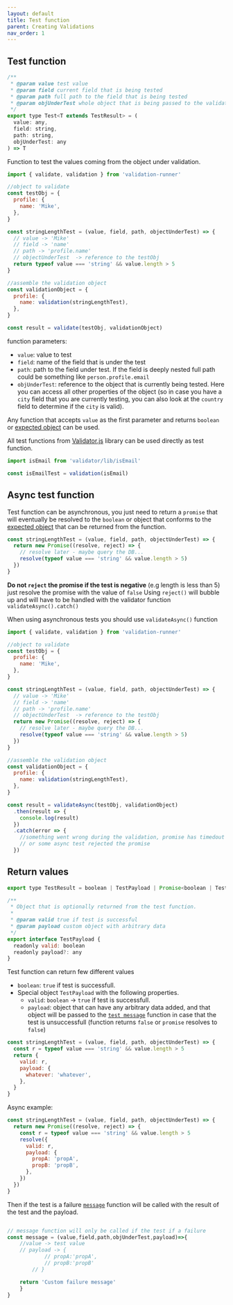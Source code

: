 ```yaml
---
layout: default
title: Test function
parent: Creating Validations
nav_order: 1
---
```


## Test function

```js
/**
 * @param value test value
 * @param field current field that is being tested
 * @param path full path to the field that is being tested
 * @param objUnderTest whole object that is being passed to the validate function
 */
export type Test<T extends TestResult> = (
  value: any,
  field: string,
  path: string,
  objUnderTest: any
) => T
```

Function to test the values coming from the object under validation.

```js
import { validate, validation } from 'validation-runner'

//object to validate
const testObj = {
  profile: {
    name: 'Mike',
  },
}

const stringLengthTest = (value, field, path, objectUnderTest) => {
  // value -> 'Mike'
  // field -> 'name'
  // path -> 'profile.name'
  // objectUnderTest  -> reference to the testObj
  return typeof value === 'string' && value.length > 5
}

//assemble the validation object
const validationObject = {
  profile: {
    name: validation(stringLengthTest),
  },
}

const result = validate(testObj, validationObject)
```

function parameters:

- `value`: value to test
- `field`: name of the field that is under the test
- `path`: path to the field under test. If the field is deeply nested full path could be something like `person.profile.email`
- `objUnderTest`: reference to the object that is currently being tested. Here you can access all other properties of the object (so in case you have a `city` field that you are currently testing, you can also look at the `country` field to determine if the `city` is valid).

Any function that accepts `value` as the first parameter and returns `boolean` or [expected object](#return-values) can be used.

All test functions from [Validator.js](https://github.com/validatorjs/validator.js) library can be used directly as test function.

```js
import isEmail from 'validator/lib/isEmail'

const isEmailTest = validation(isEmail)
```

## Async test function

Test function can be asynchronous, you just need to return a `promise` that will eventually be resolved to the `boolean` or object that conforms to the [expected object](#return-values) that can be returned from the function.

```js
const stringLengthTest = (value, field, path, objectUnderTest) => {
  return new Promise((resolve, reject) => {
    // resolve later - maybe query the DB...
    resolve(typeof value === 'string' && value.length > 5)
  })
}
```

**Do not `reject` the promise if the test is negative** (e.g length is less than 5) just resolve the promise with the value of `false`
Using `reject()` will bubble up and will have to be handled with the validator function `validateAsync().catch()`

When using asynchronous tests you should use `validateAsync()` function

```js
import { validate, validation } from 'validation-runner'

//object to validate
const testObj = {
  profile: {
    name: 'Mike',
  },
}

const stringLengthTest = (value, field, path, objectUnderTest) => {
  // value -> 'Mike'
  // field -> 'name'
  // path -> 'profile.name'
  // objectUnderTest  -> reference to the testObj
  return new Promise((resolve, reject) => {
    // resolve later - maybe query the DB...
    resolve(typeof value === 'string' && value.length > 5)
  })
}

//assemble the validation object
const validationObject = {
  profile: {
    name: validation(stringLengthTest),
  },
}

const result = validateAsync(testObj, validationObject)
  .then(result => {
    console.log(result)
  })
  .catch(error => {
    //something went wrong during the validation, promise has timedout
    // or some async test rejected the promise
  })
```

## Return values

```js
export type TestResult = boolean | TestPayload | Promise<boolean | TestPayload>

/**
 * Object that is optionally returned from the test function.
 *
 * @param valid true if test is successful
 * @param payload custom object with arbitrary data
 */
export interface TestPayload {
  readonly valid: boolean
  readonly payload?: any
}
```

Test function can return few different values

- `boolean`: `true` if test is successfull.
- Special object `TestPayload` with the following properties.
  - `valid`: `boolean` -> `true` if test is successfull.
  - `payload`: object that can have any arbitrary data added, and that object will be passed to the [`test message`](test-message) function in case that the test is unsuccessfull (function returns `false` or `promise` resolves to `false`)

```js
const stringLengthTest = (value, field, path, objectUnderTest) => {
  const r = typeof value === 'string' && value.length > 5
  return {
    valid: r,
    payload: {
      whatever: 'whatever',
    },
  }
}
```

Async example:

```js
const stringLengthTest = (value, field, path, objectUnderTest) => {
  return new Promise((resolve, reject) => {
    const r = typeof value === 'string' && value.length > 5
    resolve({
      valid: r,
      payload: {
        propA: 'propA',
        propB: 'propB',
      },
    })
  })
}
```

Then if the test is a failure [`message`]('test-message') function will be called with the result of the test and the payload.

```js

// message function will only be called if the test if a failure
const message = (value,field,path,objUnderTest,payload)=>{
    //value -> test value
    // payload -> {
            // propA:'propA',
            // propB:'propB'
        // }

    return 'Custom failure message'
    }
}
```
